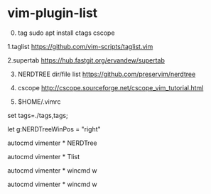 # vim-plugin-list
0. tag
 sudo apt install ctags cscope

1.taglist
https://github.com/vim-scripts/taglist.vim

2.supertab
https://hub.fastgit.org/ervandew/supertab

3. NERDTREE
dir/file list
https://github.com/preservim/nerdtree

4. cscope
http://cscope.sourceforge.net/cscope_vim_tutorial.html


5.  $HOME/.vimrc

set tags=./tags,tags;

let g:NERDTreeWinPos = "right"

autocmd vimenter * NERDTree

autocmd vimenter * Tlist 

autocmd vimenter * wincmd w 

autocmd vimenter * wincmd w 

